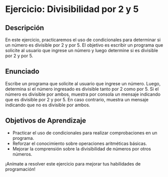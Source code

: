 # Ejercicio: Divisibilidad por 2 y 5

## Descripción

En este ejercicio, practicaremos el uso de condicionales para determinar si un número es divisible por 2 y por 5. El objetivo es escribir un programa que solicite al usuario que ingrese un número y luego determine si es divisible por 2 y por 5.

## Enunciado

Escribe un programa que solicite al usuario que ingrese un número. Luego, determina si el número ingresado es divisible tanto por 2 como por 5. Si el número es divisible por ambos, muestra por consola un mensaje indicando que es divisible por 2 y por 5. En caso contrario, muestra un mensaje indicando que no es divisible por ambos.

## Objetivos de Aprendizaje

- Practicar el uso de condicionales para realizar comprobaciones en un programa.
- Reforzar el conocimiento sobre operaciones aritméticas básicas.
- Mejorar la comprensión sobre la divisibilidad de números por otros números.

¡Anímate a resolver este ejercicio para mejorar tus habilidades de programación!
